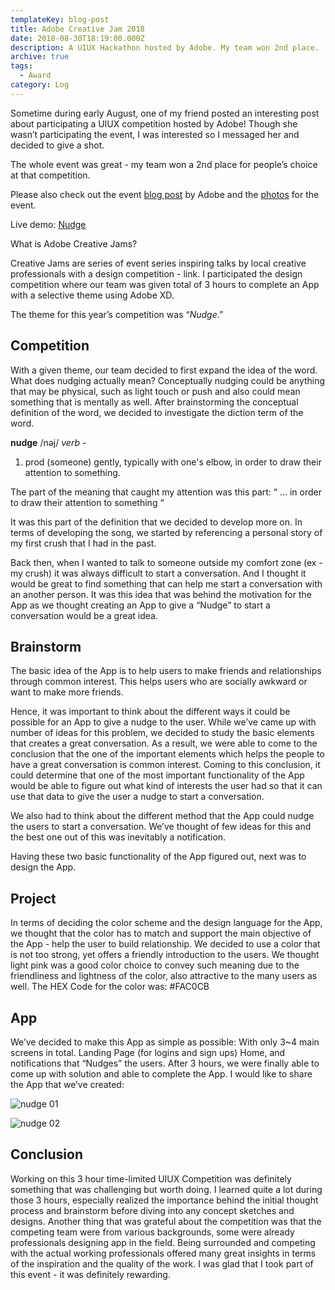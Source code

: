 ```yaml
---
templateKey: blog-post
title: Adobe Creative Jam 2018
date: 2018-08-30T18:19:00.000Z
description: A UIUX Hackathon hosted by Adobe. My team won 2nd place.
archive: true
tags:
  - Award
category: Log
---
```

Sometime during early August, one of my friend posted an interesting post about participating a UIUX competition hosted by Adobe! Though she wasn’t participating the event, I was interested so I messaged her and decided to give a shot.

The whole event was great - my team won a 2nd place for people’s choice at that competition.

Please also check out the event [blog post](https://www.behance.net/gallery/69914547/Chicago-Creative-Jam-2018) by Adobe and the [photos](https://www.flickr.com/photos/143611891@N04/albums/72157673069370898) for the event.

Live demo: [Nudge](https://xd.adobe.com/view/9c79e347-d710-43e5-7917-8b5d83f5872a-ea48/)

What is Adobe Creative Jams?

Creative Jams are series of event series inspiring talks by local creative professionals with a design competition - link. I participated the design competition where our team was given total of 3 hours to complete an App with a selective theme using Adobe XD.

The theme for this year’s competition was “_Nudge_.”

## Competition

With a given theme, our team decided to first expand the idea of the word. What does nudging actually mean? Conceptually nudging could be anything that may be physical, such as light touch or push and also could mean something that is mentally as well. After brainstorming the conceptual definition of the word, we decided to investigate the diction term of the word.

**nudge** /nəj/ _verb_ -

1. prod (someone) gently, typically with one's elbow, in order to draw their attention to something.

The part of the meaning that caught my attention was this part: “ … in order to draw their attention to something “

It was this part of the definition that we decided to develop more on. In terms of developing the song, we started by referencing a personal story of my first crush that I had in the past.

Back then, when I wanted to talk to someone outside my comfort zone (ex - my crush) it was always difficult to start a conversation. And I thought it would be great to find something that can help me start a conversation with an another person. It was this idea that was behind the motivation for the App as we thought creating an App to give a “Nudge” to start a conversation would be a great idea.

## Brainstorm

The basic idea of the App is to help users to make friends and relationships through common interest. This helps users who are socially awkward or want to make more friends.

Hence, it was important to think about the different ways it could be possible for an App to give a nudge to the user. While we’ve came up with number of ideas for this problem, we decided to study the basic elements that creates a great conversation. As a result, we were able to come to the conclusion that the one of the important elements which helps the people to have a great conversation is common interest. Coming to this conclusion, it could determine that one of the most important functionality of the App would be able to figure out what kind of interests the user had so that it can use that data to give the user a nudge to start a conversation.

We also had to think about the different method that the App could nudge the users to start a conversation. We’ve thought of few ideas for this and the best one out of this was inevitably a notification.

Having these two basic functionality of the App figured out, next was to design the App.

## Project

In terms of deciding the color scheme and the design language for the App, we thought that the color has to match and support the main objective of the App - help the user to build relationship. We decided to use a color that is not too strong, yet offers a friendly introduction to the users. We thought light pink was a good color choice to convey such meaning due to the friendliness and lightness of the color, also attractive to the many users as well. The HEX Code for the color was: #FAC0CB

## App

We’ve decided to make this App as simple as possible: With only 3~4 main screens in total. Landing Page (for logins and sign ups) Home, and notifications that “Nudges” the users. After 3 hours, we were finally able to come up with solution and able to complete the App. I would like to share the App that we’ve created:

![nudge 01](/img/screen-shot-2019-02-25-at-1.22.53-pm.png "nudge 01")

![nudge 02](/img/screen-shot-2019-02-25-at-1.23.30-pm.png "nudge 02")

## Conclusion

Working on this 3 hour time-limited UIUX Competition was definitely something that was challenging but worth doing. I learned quite a lot during those 3 hours, especially realized the importance behind the initial thought process and brainstorm before diving into any concept sketches and designs. Another thing that was grateful about the competition was that the competing team were from various backgrounds, some were already professionals designing app in the field. Being surrounded and competing with the actual working professionals offered many great insights in terms of the inspiration and the quality of the work. I was glad that I took part of this event - it was definitely rewarding.
